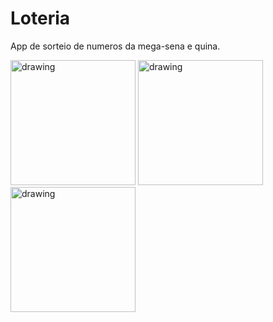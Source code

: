# Loteria
App de sorteio de numeros da mega-sena e quina.

<span>
  <img src="https://user-images.githubusercontent.com/56967435/209580287-dd1fdafd-59b0-488f-a192-c4ad053274e6.png" alt="drawing" width="200"/>

  <img src="https://user-images.githubusercontent.com/56967435/209580296-345ac33a-a8e5-4b62-a7ed-4b862c3946ab.png" alt="drawing" width="200"/>

  <img src="https://user-images.githubusercontent.com/56967435/209580306-9ab28ff9-0fc4-4cb6-ad31-fdfef0b3cefa.png" alt="drawing" width="200"/>
</span>

